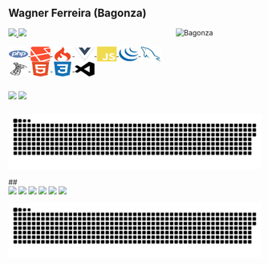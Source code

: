 ## Wagner Ferreira (Bagonza)

<div>
  <a href="https://github.com/wagnerbagonza">
  <img height="180em" src="https://github-readme-stats.vercel.app/api?username=wagnerbagonza&show_icons=true&theme=dark&include_all_commits=true&count_private=true"/>
  <img height="180em" src="https://github-readme-stats.vercel.app/api/top-langs/?username=wagnerbagonza&layout=compact&langs_count=7&theme=dark"/>
  <img align="right" height="170em" width="170em" alt="Bagonza" src="https://c.tenor.com/YPGTjy3UR2gAAAAC/onionhead-hero-onion.gif">
</div>
  
<div style="display: inline_block"><br>
  <img align="center" alt="Bagonza" height="30" width="40" src="https://raw.githubusercontent.com/devicons/devicon/master/icons/php/php-plain.svg">
  <img align="center" alt="Bagonza" height="30" width="40" src="https://raw.githubusercontent.com/devicons/devicon/master/icons/laravel/laravel-plain.svg">
  <img align="center" alt="Bagonza" height="30" width="40" src="https://raw.githubusercontent.com/devicons/devicon/master/icons/codeigniter/codeigniter-plain.svg">
  <img align="center" alt="Bagonza" height="30" width="40" src="https://raw.githubusercontent.com/devicons/devicon/master/icons/vuejs/vuejs-plain.svg">
  <img align="center" alt="Bagonza" height="30" width="40" src="https://raw.githubusercontent.com/devicons/devicon/master/icons/javascript/javascript-plain.svg">
  <img align="center" alt="Bagonza" height="30" width="40" src="https://raw.githubusercontent.com/devicons/devicon/master/icons/jquery/jquery-plain.svg">
  <img align="center" alt="Bagonza" height="30" width="40" src="https://raw.githubusercontent.com/devicons/devicon/master/icons/mysql/mysql-plain.svg">
  <img align="center" alt="Bagonza" height="30" width="40" src="https://raw.githubusercontent.com/devicons/devicon/master/icons/microsoftsqlserver/microsoftsqlserver-plain.svg">
  <img align="center" alt="Bagonza" height="30" width="40" src="https://raw.githubusercontent.com/devicons/devicon/master/icons/html5/html5-plain.svg">
  <img align="center" alt="Bagonza" height="30" width="40" src="https://raw.githubusercontent.com/devicons/devicon/master/icons/css3/css3-plain.svg">
  <img align="center" alt="Bagonza" height="30" width="40" src="https://raw.githubusercontent.com/devicons/devicon/master/icons/vscode/vscode-plain.svg">
</div>
  
  ##
  <div> 
  
  <a href="https://www.linkedin.com/in/wagner-ferreira-109b5175" target="_blank"><img src="https://img.shields.io/badge/-LinkedIn-%230077B5?style=for-the-badge&logo=linkedin&logoColor=white" target="_blank"></a>
 <a href = "mailto:wagnerferreira.bgz@gmail.com"><img src="https://img.shields.io/badge/Gmail-D14836?style=for-the-badge&logo=gmail&logoColor=white" target="_blank"></a>
 
  ![Snake animation](https://github.com/wagnerbagonza/wagnerbagonza/blob/output/github-contribution-grid-snake.svg)
 
</div>
 ##
  
  <div> 
  <a href="https://www.youtube.com/channel/UC_-uuuZbY0AAt9CViNzvc-Q" target="_blank"><img src="https://img.shields.io/badge/YouTube-FF0000?style=for-the-badge&logo=youtube&logoColor=white" target="_blank"></a>
  <a href="https://instagram.com/rafaballerini" target="_blank"><img src="https://img.shields.io/badge/-Instagram-%23E4405F?style=for-the-badge&logo=instagram&logoColor=white" target="_blank"></a>
 	<a href="https://www.twitch.tv/rafaballerinii" target="_blank"><img src="https://img.shields.io/badge/Twitch-9146FF?style=for-the-badge&logo=twitch&logoColor=white" target="_blank"></a>
 <a href="https://discord.gg/pDbY76q8Qf" target="_blank"><img src="https://img.shields.io/badge/Discord-7289DA?style=for-the-badge&logo=discord&logoColor=white" target="_blank"></a> 
  <a href = "mailto:contatorafaballerini@gmail.com"><img src="https://img.shields.io/badge/-Gmail-%23333?style=for-the-badge&logo=gmail&logoColor=white" target="_blank"></a>
  <a href="https://www.linkedin.com/in/rafaella-ballerini-45875016a" target="_blank"><img src="https://img.shields.io/badge/-LinkedIn-%230077B5?style=for-the-badge&logo=linkedin&logoColor=white" target="_blank"></a> 
 
  ![Snake animation](https://github.com/wagnerbagonza/wagnerbagonza/blob/output/github-contribution-grid-snake.svg)
 
</div>

